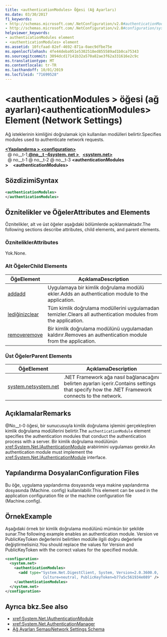 ```yaml
---
title: <authenticationModules> Öğesi (Ağ Ayarları)
ms.date: 03/30/2017
f1_keywords:
- http://schemas.microsoft.com/.NetConfiguration/v2.0#authenticationModules
- http://schemas.microsoft.com/.NetConfiguration/v2.0#configuration/system.net/authenticationModules
helpviewer_keywords:
- authenticationModules element
- <authenticationModules> element
ms.assetid: 10fcfaad-82ef-4692-871a-0aec9dfbe75e
ms.openlocfilehash: 4fe44deba951e5302518ed855589ad1b0ca75343
ms.sourcegitcommit: 3094dcd17141b32a570a82ae3f62a331616e2c9c
ms.translationtype: MT
ms.contentlocale: tr-TR
ms.lasthandoff: 10/01/2019
ms.locfileid: "71699528"
---
```

# <a name="authenticationmodules-element-network-settings"></a><span data-ttu-id="73433-102">\<authenticationModules > öğesi (ağ ayarları)</span><span class="sxs-lookup"><span data-stu-id="73433-102">\<authenticationModules> Element (Network Settings)</span></span>
<span data-ttu-id="73433-103">Ağ isteklerinin kimliğini doğrulamak için kullanılan modülleri belirtir.</span><span class="sxs-lookup"><span data-stu-id="73433-103">Specifies modules used to authenticate network requests.</span></span>  
  
[<span data-ttu-id="73433-104"> **\<Yapılandırma >** </span><span class="sxs-lookup"><span data-stu-id="73433-104">**\<configuration>**</span></span>](../configuration-element.md)  
<span data-ttu-id="73433-105">&nbsp; @ no__t-1[ **@no__t -4system. net >** ](system-net-element-network-settings.md)</span><span class="sxs-lookup"><span data-stu-id="73433-105">&nbsp;&nbsp;[**\<system.net>**](system-net-element-network-settings.md)</span></span>  
<span data-ttu-id="73433-106">&nbsp; @ no__t-1 @ no__t-2 @ no__t-3 **\<authenticationModules >**</span><span class="sxs-lookup"><span data-stu-id="73433-106">&nbsp;&nbsp;&nbsp;&nbsp;**\<authenticationModules>**</span></span>  
  
## <a name="syntax"></a><span data-ttu-id="73433-107">Sözdizimi</span><span class="sxs-lookup"><span data-stu-id="73433-107">Syntax</span></span>  
  
```xml  
<authenticationModules>   
</authenticationModules>  
```  
  
## <a name="attributes-and-elements"></a><span data-ttu-id="73433-108">Öznitelikler ve Öğeler</span><span class="sxs-lookup"><span data-stu-id="73433-108">Attributes and Elements</span></span>  
 <span data-ttu-id="73433-109">Öznitelikler, alt ve üst öğeler aşağıdaki bölümlerde açıklanmaktadır.</span><span class="sxs-lookup"><span data-stu-id="73433-109">The following sections describe attributes, child elements, and parent elements.</span></span>  
  
### <a name="attributes"></a><span data-ttu-id="73433-110">Öznitelikler</span><span class="sxs-lookup"><span data-stu-id="73433-110">Attributes</span></span>  
 <span data-ttu-id="73433-111">Yok.</span><span class="sxs-lookup"><span data-stu-id="73433-111">None.</span></span>  
  
### <a name="child-elements"></a><span data-ttu-id="73433-112">Alt Öğeler</span><span class="sxs-lookup"><span data-stu-id="73433-112">Child Elements</span></span>  
  
|<span data-ttu-id="73433-113">**Öğe**</span><span class="sxs-lookup"><span data-stu-id="73433-113">**Element**</span></span>|<span data-ttu-id="73433-114">**Açıklama**</span><span class="sxs-lookup"><span data-stu-id="73433-114">**Description**</span></span>|  
|-----------------|---------------------|  
|[<span data-ttu-id="73433-115">add</span><span class="sxs-lookup"><span data-stu-id="73433-115">add</span></span>](add-element-for-authenticationmodules-network-settings.md)|<span data-ttu-id="73433-116">Uygulamaya bir kimlik doğrulama modülü ekler.</span><span class="sxs-lookup"><span data-stu-id="73433-116">Adds an authentication module to the application.</span></span>|  
|[<span data-ttu-id="73433-117">lediğiniz</span><span class="sxs-lookup"><span data-stu-id="73433-117">clear</span></span>](clear-element-for-authenticationmodules-network-settings.md)|<span data-ttu-id="73433-118">Tüm kimlik doğrulama modüllerini uygulamadan temizler.</span><span class="sxs-lookup"><span data-stu-id="73433-118">Clears all authentication modules from the application.</span></span>|  
|[<span data-ttu-id="73433-119">remove</span><span class="sxs-lookup"><span data-stu-id="73433-119">remove</span></span>](remove-element-for-authenticationmodules-network-settings.md)|<span data-ttu-id="73433-120">Bir kimlik doğrulama modülünü uygulamadan kaldırır.</span><span class="sxs-lookup"><span data-stu-id="73433-120">Removes an authentication module from the application.</span></span>|  
  
### <a name="parent-elements"></a><span data-ttu-id="73433-121">Üst Öğeler</span><span class="sxs-lookup"><span data-stu-id="73433-121">Parent Elements</span></span>  
  
|<span data-ttu-id="73433-122">**Öğe**</span><span class="sxs-lookup"><span data-stu-id="73433-122">**Element**</span></span>|<span data-ttu-id="73433-123">**Açıklama**</span><span class="sxs-lookup"><span data-stu-id="73433-123">**Description**</span></span>|  
|-----------------|---------------------|  
|[<span data-ttu-id="73433-124">system.net</span><span class="sxs-lookup"><span data-stu-id="73433-124">system.net</span></span>](system-net-element-network-settings.md)|<span data-ttu-id="73433-125">.NET Framework ağa nasıl bağlanacağını belirten ayarları içerir.</span><span class="sxs-lookup"><span data-stu-id="73433-125">Contains settings that specify how the .NET Framework connects to the network.</span></span>|  
  
## <a name="remarks"></a><span data-ttu-id="73433-126">Açıklamalar</span><span class="sxs-lookup"><span data-stu-id="73433-126">Remarks</span></span>  
 <span data-ttu-id="73433-127">@No__t-0 öğesi, bir sunucusuyla kimlik doğrulama işlemini gerçekleştiren kimlik doğrulama modüllerini belirtir.</span><span class="sxs-lookup"><span data-stu-id="73433-127">The `authenticationModule` element specifies the authentication modules that conduct the authentication process with a server.</span></span> <span data-ttu-id="73433-128">Bir kimlik doğrulama modülünün <xref:System.Net.IAuthenticationModule> arabirimini uygulaması gerekir.</span><span class="sxs-lookup"><span data-stu-id="73433-128">An authentication module must implement the <xref:System.Net.IAuthenticationModule> interface.</span></span>  
  
## <a name="configuration-files"></a><span data-ttu-id="73433-129">Yapılandırma Dosyaları</span><span class="sxs-lookup"><span data-stu-id="73433-129">Configuration Files</span></span>  
 <span data-ttu-id="73433-130">Bu öğe, uygulama yapılandırma dosyasında veya makine yapılandırma dosyasında (Machine. config) kullanılabilir.</span><span class="sxs-lookup"><span data-stu-id="73433-130">This element can be used in the application configuration file or the machine configuration file (Machine.config).</span></span>  
  
## <a name="example"></a><span data-ttu-id="73433-131">Örnek</span><span class="sxs-lookup"><span data-stu-id="73433-131">Example</span></span>  
 <span data-ttu-id="73433-132">Aşağıdaki örnek bir kimlik doğrulama modülünü mümkün bir şekilde sunar.</span><span class="sxs-lookup"><span data-stu-id="73433-132">The following example enables an authentication module.</span></span> <span data-ttu-id="73433-133">Version ve PublicKeyToken değerlerini belirtilen modülle ilgili doğru değerlerle değiştirmelisiniz.</span><span class="sxs-lookup"><span data-stu-id="73433-133">You should replace the values for Version and PublicKeyToken with the correct values for the specified module.</span></span>  
  
```xml  
<configuration>  
  <system.net>  
    <authenticationModules>  
      <add type="System.Net.DigestClient, System, Version=2.0.3600.0,  
                 Culture=neutral, PublicKeyToken=b77a5c561934e089" />  
    </authenticationModules>  
  </system.net>  
</configuration>  
```  
  
## <a name="see-also"></a><span data-ttu-id="73433-134">Ayrıca bkz.</span><span class="sxs-lookup"><span data-stu-id="73433-134">See also</span></span>

- <xref:System.Net.IAuthenticationModule>
- <xref:System.Net.AuthenticationManager>
- [<span data-ttu-id="73433-135">Ağ Ayarları Şeması</span><span class="sxs-lookup"><span data-stu-id="73433-135">Network Settings Schema</span></span>](index.md)
